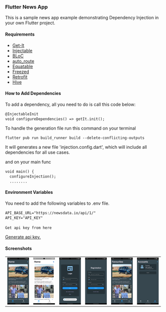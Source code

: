 ### Flutter News App

This is a sample news app example demonstrating Dependency Injection in your own Flutter project.

#### Requirements

- [Get-It](https://pub.dev/packages/get_it)
- [Injectable](https://pub.dev/packages/injectable)
- [BLoC](https://pub.dev/packages/flutter_bloc)
- [auto_route](https://pub.dev/packages/auto_route)
- [Equatable](https://pub.dev/packages/equatable)
- [Freezed](https://pub.dev/packages/freezed)
- [Retrofit](https://pub.dev/packages/retrofit)
- [Hive](https://pub.dev/packages/hive_flutter)

#### How to Add Dependencies

To add a dependency, all you need to do is call this code below:

```
@InjectableInit
void configureDependencies() => getIt.init();
```

To handle the generation file run this command on your terminal

```
flutter pub run build_runner build --delete-conflicting-outputs
```

It will generates a new file 'injection.config.dart', which will include all dependencies for all use cases.

and on your main func

```
void main() {
  configureInjection();
  ........
```

#### Environment Variables

You need to add the following variables to .env file.

```
API_BASE_URL="https://newsdata.io/api/1/"
API_KEY="API_KEY"

Get api key from here

```

<a href="https://newsdata.io"/>Generate api key.</a>

#### Screenshots

<table> 
<tr> 
  <td><img src="screenshots/1.png" alt="Screenshot 1" width="200"/></td> 
  <td><img src="screenshots/2.png" alt="Screenshot 2" width="200"/></td> 
  <td><img src="screenshots/3.png" alt="Screenshot 3" width="200"/></td> 
  <td><img src="screenshots/4.png" alt="Screenshot 4" width="200"/></td> 
  <td><img src="screenshots/5.png" alt="Screenshot 5" width="200"/></td> 
  <td><img src="screenshots/6.png" alt="Screenshot 6" width="200"/></td> 
</tr> 
</table>
